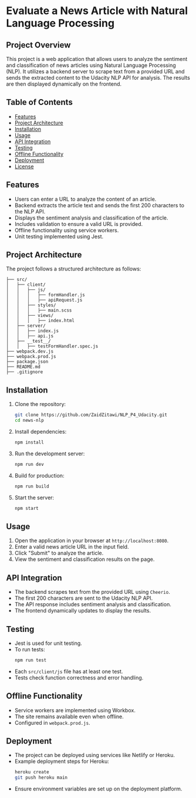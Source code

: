 # Evaluate a News Article with Natural Language Processing

## Project Overview
This project is a web application that allows users to analyze the sentiment and classification of news articles using Natural Language Processing (NLP). It utilizes a backend server to scrape text from a provided URL and sends the extracted content to the Udacity NLP API for analysis. The results are then displayed dynamically on the frontend.

## Table of Contents
- [Features](#features)
- [Project Architecture](#project-architecture)
- [Installation](#installation)
- [Usage](#usage)
- [API Integration](#api-integration)
- [Testing](#testing)
- [Offline Functionality](#offline-functionality)
- [Deployment](#deployment)
- [License](#license)

## Features
- Users can enter a URL to analyze the content of an article.
- Backend extracts the article text and sends the first 200 characters to the NLP API.
- Displays the sentiment analysis and classification of the article.
- Includes validation to ensure a valid URL is provided.
- Offline functionality using service workers.
- Unit testing implemented using Jest.

## Project Architecture
The project follows a structured architecture as follows:
```
├── src/
│   ├── client/
│   │   ├── js/
│   │   │   ├── formHandler.js
│   │   │   ├── apiRequest.js
│   │   ├── styles/
│   │   │   ├── main.scss
│   │   ├── views/
│   │   │   ├── index.html
│   ├── server/
│   │   ├── index.js
│   │   ├── api.js
│   ├── __test__/
│   │   ├── testFormHandler.spec.js
├── webpack.dev.js
├── webpack.prod.js
├── package.json
├── README.md
├── .gitignore
```

## Installation
1. Clone the repository:
   ```sh
   git clone https://github.com/ZaidZitawi/NLP_P4_Udacity.git
   cd news-nlp
   ```
2. Install dependencies:
   ```sh
   npm install
   ```
4. Run the development server:
   ```sh
   npm run dev
   ```
5. Build for production:
   ```sh
   npm run build
   ```
6. Start the server:
   ```sh
   npm start
   ```

## Usage
1. Open the application in your browser at `http://localhost:8080`.
2. Enter a valid news article URL in the input field.
3. Click "Submit" to analyze the article.
4. View the sentiment and classification results on the page.

## API Integration
- The backend scrapes text from the provided URL using `Cheerio`.
- The first 200 characters are sent to the Udacity NLP API.
- The API response includes sentiment analysis and classification.
- The frontend dynamically updates to display the results.

## Testing
- Jest is used for unit testing.
- To run tests:
  ```sh
  npm run test
  ```
- Each `src/client/js` file has at least one test.
- Tests check function correctness and error handling.

## Offline Functionality
- Service workers are implemented using Workbox.
- The site remains available even when offline.
- Configured in `webpack.prod.js`.

## Deployment
- The project can be deployed using services like Netlify or Heroku.
- Example deployment steps for Heroku:
  ```sh
  heroku create
  git push heroku main
  ```
- Ensure environment variables are set up on the deployment platform.


